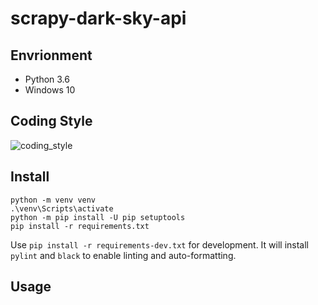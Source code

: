 # scrapy-dark-sky-api

## Envrionment

- Python 3.6
- Windows 10

## Coding Style

![coding_style](https://img.shields.io/badge/code%20style-black-000000.svg)

## Install

    python -m venv venv
    .\venv\Scripts\activate
    python -m pip install -U pip setuptools
    pip install -r requirements.txt

Use `pip install -r requirements-dev.txt` for development.
It will install `pylint` and `black` to enable linting and auto-formatting.

## Usage
